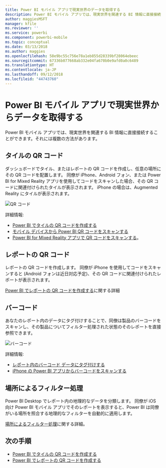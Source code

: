 ```yaml
---
title: Power BI モバイル アプリで現実世界のデータを取得する
description: Power BI モバイル アプリでは、現実世界を関連する BI 情報に直接接続することができます。検索の必要はありません。
author: maggiesMSFT
manager: kfile
ms.reviewer: ''
ms.service: powerbi
ms.component: powerbi-mobile
ms.topic: conceptual
ms.date: 03/13/2018
ms.author: maggies
ms.openlocfilehash: 58e9bc55c756e78a1eb855d28339bf28064ebeec
ms.sourcegitcommit: 67336b077668ab332e04fa670b0e9afd0a0c6489
ms.translationtype: HT
ms.contentlocale: ja-JP
ms.lasthandoff: 09/12/2018
ms.locfileid: "44743760"
---
```

# <a name="get-data-from-the-real-world-with-the-power-bi-mobile-apps"></a>Power BI モバイル アプリで現実世界からデータを取得する
Power BI モバイル アプリでは、現実世界を関連する BI 情報に直接接続することができます。それには複数の方法があります。 

## <a name="qr-codes-for-tiles"></a>タイルの QR コード
ダッシュボードでタイル、またはレポートの QR コードを作成し、任意の場所にその QR コードを配置します。 同僚が iPhone、Android フォン、または Power BI for Mixed Reality アプリを使用してコードをスキャンした場合、その QR コードに関連付けられたタイルが表示されます。 iPhone の場合は、Augmented Reality にタイルが表示されます。

![QR コード](./media/mobile-apps-data-in-real-world-context/power-bi-ios-qr-ar-scanner-small.png)

詳細情報:

* [Power BI でタイルの QR コードを作成する](../../service-create-qr-code-for-tile.md)
* [モバイル デバイスから Power BI QR コードをスキャンする](mobile-apps-qr-code.md)
* [Power BI for Mixed Reality アプリで QR コードをスキャンする](mobile-mixed-reality-app.md#scan-a-report-qr-code-in-holographic-view)。

## <a name="qr-codes-for-reports"></a>レポートの QR コード
レポートの QR コードを作成します。  同僚が iPhone を使用してコードをスキャンすると (Android フォンは近日対応予定)、その QR コードに関連付けられたレポートが表示されます。 

[Power BI でレポートの QR コードを作成する](../../service-create-qr-code-for-report.md)に関する詳細

## <a name="barcodes"></a>バーコード
あなたのレポート内のデータにタグ付けすることで、同僚は製品のバーコードをスキャンし、その製品についてフィルター処理された状態のそのレポートを直接参照できます。

![バーコード](./media/mobile-apps-data-in-real-world-context/power-bi-barcode-scanner.png)

詳細情報:

* [レポート内のバーコード データにタグ付けする](../../desktop-mobile-barcodes.md)
* [iPhone の Power BI アプリからバーコードをスキャンする](mobile-apps-scan-barcode-iphone.md)

## <a name="filter-by-location"></a>場所によるフィルター処理
Power BI Desktop でレポート内の地理的なデータを分類します。 同僚が iOS 向け Power BI モバイル アプリでそのレポートを表示すると、Power BI は同僚がいる場所を照合する地理的なフィルターを自動的に適用します。

[場所によるフィルター処理](mobile-apps-geographic-filtering.md)に関する詳細。

## <a name="next-steps"></a>次の手順
* [Power BI でタイルの QR コードを作成する](../../service-create-qr-code-for-tile.md)
* [Power BI でレポートの QR コードを作成する](../../service-create-qr-code-for-report.md)

